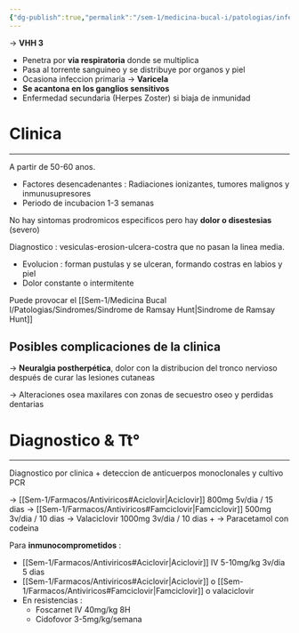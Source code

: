 ```yaml
---
{"dg-publish":true,"permalink":"/sem-1/medicina-bucal-i/patologias/infecciones-viricas/virus-varicela-zoster/"}
---
```



→ **VHH 3**
- Penetra por **via respiratoria** donde se multiplica
- Pasa al torrente sanguineo y se distribuye por organos y piel
- Ocasiona infeccion primaria → **Varicela**
- **Se acantona en los ganglios sensitivos**
- Enfermedad secundaria (Herpes Zoster) si biaja de inmunidad

# Clinica
---

A partir de 50-60 anos.

- Factores desencadenantes : Radiaciones ionizantes, tumores malignos y inmunusupresores
- Periodo de incubacion 1-3 semanas

No hay sintomas prodromicos especificos pero hay **dolor o disestesias** (severo)

Diagnostico : vesiculas-erosion-ulcera-costra que no pasan la linea media.

- Evolucion : forman pustulas y se ulceran, formando costras en labios y piel
- Dolor constante o intermitente 

Puede provocar el [[Sem-1/Medicina Bucal I/Patologias/Sindromes/Sindrome de Ramsay Hunt\|Sindrome de Ramsay Hunt]]

## Posibles complicaciones de la clinica

→ **Neuralgia postherpética**, dolor con la distribucion del tronco nervioso después de curar las lesiones cutaneas

→ Alteraciones osea maxilares con zonas de secuestro oseo y perdidas dentarias

# Diagnostico & Tt°
---

Diagnostico por clinica + deteccion de anticuerpos monoclonales y cultivo PCR

→ [[Sem-1/Farmacos/Antiviricos#Aciclovir\|Aciclovir]] 800mg 5v/dia / 15 dias
→ [[Sem-1/Farmacos/Antiviricos#Famciclovir\|Famciclovir]] 500mg 3v/dia / 10 dias
→ Valaciclovir 1000mg 3v/dia / 10 dias
+
→ Paracetamol con codeina

Para **inmunocomprometidos** : 
- [[Sem-1/Farmacos/Antiviricos#Aciclovir\|Aciclovir]] IV 5-10mg/kg 3v/dia 5 dias
- [[Sem-1/Farmacos/Antiviricos#Aciclovir\|Aciclovir]] o [[Sem-1/Farmacos/Antiviricos#Famciclovir\|Famciclovir]] o valaciclovir 
- En resistencias :
	- Foscarnet IV 40mg/kg 8H
	- Cidofovor 3-5mg/kg/semana